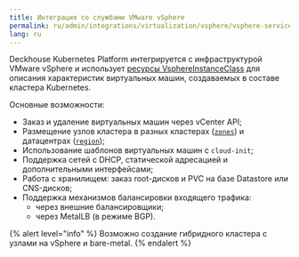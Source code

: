 ```yaml
---
title: Интеграция со службами VMware vSphere
permalink: ru/admin/integrations/virtualization/vsphere/vsphere-services.html
lang: ru
---
```


Deckhouse Kubernetes Platform интегрируется с инфраструктурой VMware vSphere и использует [ресурсы VsphereInstanceClass](/modules/cloud-provider-vsphere/cr.html#vsphereinstanceclass) для описания характеристик виртуальных машин, создаваемых в составе кластера Kubernetes.

Основные возможности:

- Заказ и удаление виртуальных машин через vCenter API;
- Размещение узлов кластера в разных кластерах ([`zones`](/modules/cloud-provider-vsphere/cluster_configuration.html#vsphereclusterconfiguration-zones)) и датацентрах ([`region`](/modules/cloud-provider-vsphere/cluster_configuration.html#vsphereclusterconfiguration-region));
- Использование шаблонов виртуальных машин с `cloud-init`;
- Поддержка сетей с DHCP, статической адресацией и дополнительными интерфейсами;
- Работа с хранилищем: заказ root-дисков и PVC на базе Datastore или CNS-дисков;
- Поддержка механизмов балансировки входящего трафика:
  - через внешние балансировщики;
  - через MetalLB (в режиме BGP).

{% alert level="info" %}
Возможно создание гибридного кластера с узлами на vSphere и bare-metal.
{% endalert %}
